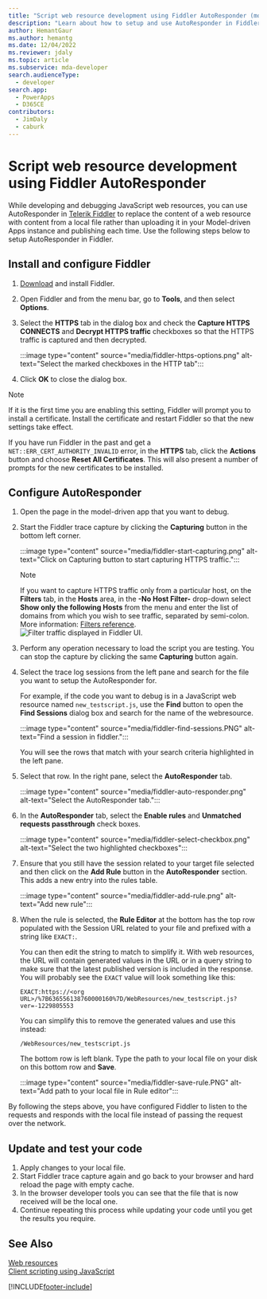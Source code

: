 ```yaml
---
title: "Script web resource development using Fiddler AutoResponder (model-driven apps) | Microsoft Docs" # Intent and product brand in a unique string of 43-59 chars including spaces
description: "Learn about how to setup and use AutoResponder in Fiddler for local debugging of JavaScript web resources." # 115-145 characters including spaces. This abstract displays in the search result.
author: HemantGaur
ms.author: hemantg
ms.date: 12/04/2022
ms.reviewer: jdaly
ms.topic: article
ms.subservice: mda-developer
search.audienceType: 
  - developer
search.app: 
  - PowerApps
  - D365CE
contributors: 
  - JimDaly
  - caburk
---
```

# Script web resource development using Fiddler AutoResponder

While developing and debugging JavaScript web resources, you can use AutoResponder in [Telerik Fiddler](https://www.telerik.com/fiddler) to replace the content of a web resource with content from a local file rather than uploading it in your Model-driven Apps instance and publishing each time. Use the following steps below to setup AutoResponder in Fiddler.

## Install and configure Fiddler

1. [Download](https://www.telerik.com/download/fiddler) and install Fiddler.
1. Open Fiddler and from the menu bar, go to **Tools**, and then select **Options**.
2. Select the **HTTPS** tab in the dialog box and check the **Capture HTTPS CONNECTS** and **Decrypt HTTPS traffic** checkboxes so that the HTTPS traffic is captured and then decrypted.

   :::image type="content" source="media/fiddler-https-options.png" alt-text="Select the marked checkboxes in the HTTP tab":::

1. Click **OK** to close the dialog box.

> [!NOTE]
> If it is the first time you are enabling this setting, Fiddler will prompt you to install a certificate. Install the certificate and restart Fiddler so that the new settings take effect.
> 
> If you have run Fiddler in the past and get a `NET::ERR_CERT_AUTHORITY_INVALID` error, in the **HTTPS** tab, click the **Actions** button and choose **Reset All Certificates**. This will also present a number of prompts for the new certificates to be installed.

## Configure AutoResponder

1. Open the page in the model-driven app that you want to debug.
2. Start the Fiddler trace capture by clicking the **Capturing** button in the bottom left corner.

   :::image type="content" source="media/fiddler-start-capturing.png" alt-text="Click on Capturing button to start capturing HTTPS traffic.":::

   > [!NOTE]
   > If you want to capture HTTPS traffic only from a particular host, on the **Filters** tab, in the **Hosts** area, in the **-No Host Filter-** drop-down select **Show only the following Hosts** from the menu and enter the list of domains from which you wish to see traffic, separated by semi-colon. More information: [Filters reference](https://docs.telerik.com/fiddler/KnowledgeBase/Filters).
   > ![Filter traffic displayed in Fiddler UI.](media/fiddler-filter-traffic.png "Filter traffic displayed in Fiddler UI")

3. Perform any operation necessary to load the script you are testing. You can stop the capture by clicking the same **Capturing** button again.
4. Select the trace log sessions from the left pane and search for the file you want to setup the AutoResponder for.

   For example, if the code you want to debug is in a JavaScript web resource named `new_testscript.js`, use the **Find** button to open the  **Find Sessions** dialog box and search for the name of the webresource.

   :::image type="content" source="media/fiddler-find-sessions.PNG" alt-text="Find a session in fiddler.":::

   You will see the rows that match with your search criteria highlighted in the left pane.

1. Select that row. In the right pane, select the **AutoResponder** tab.

   :::image type="content" source="media/fiddler-auto-responder.png" alt-text="Select the AutoResponder tab.":::

1. In the **AutoResponder** tab, select the **Enable rules** and **Unmatched requests passthrough** check boxes.

   :::image type="content" source="media/fiddler-select-checkbox.png" alt-text="Select the two highlighted checkboxes":::

1. Ensure that you still have the session related to your target file selected and then click on the **Add Rule** button in the **AutoResponder** section. This adds a new entry into the rules table.

   :::image type="content" source="media/fiddler-add-rule.png" alt-text="Add new rule":::

1. When the rule is selected, the **Rule Editor** at the bottom has the top row populated with the Session URL related to your file and prefixed with a string like `EXACT:`.

   You can then edit the string to match to simplify it. With web resources, the URL will contain generated values in the URL or in a query string to make sure that the latest published version is included in the response. You will probably see the `EXACT` value will look something like this:

   ```
   EXACT:https://<org URL>/%7B636556138760000160%7D/WebResources/new_testscript.js?    ver=-1229805553
   ```

   You can simplify this to remove the generated values and use this instead:

   ```
   /WebResources/new_testscript.js
   ```

   The bottom row is left blank. Type the path to your local file on your disk on this bottom row and <strong>Save</strong>.

   :::image type="content" source="media/fiddler-save-rule.PNG" alt-text="Add path to your local file in Rule editor":::


By following the steps above, you have configured Fiddler to listen to the requests and responds with the local file instead of passing the request over the network.

## Update and test your code

1. Apply changes to your local file.
2. Start Fiddler trace capture again and go back to your browser and hard reload the page with empty cache.
3. In the browser developer tools you can see that the file that is now received will be the local one.
4. Continue repeating this process while updating your code until you get the results you require.


## See Also

[Web resources](web-resources.md)<br />
[Client scripting using JavaScript](client-scripting.md)


[!INCLUDE[footer-include](../../includes/footer-banner.md)]